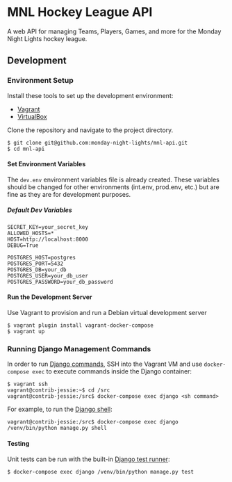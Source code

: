 # MNL Hockey League API

A web API for managing Teams, Players, Games, and more for the Monday Night
Lights hockey league.

## Development

### Environment Setup

Install these tools to set up the development environment:

- [Vagrant](https://www.vagrantup.com/downloads.html)
- [VirtualBox](https://www.virtualbox.org/wiki/Downloads)

Clone the repository and navigate to the project directory.

    $ git clone git@github.com:monday-night-lights/mnl-api.git
    $ cd mnl-api

#### Set Environment Variables

The `dev.env` environment variables file is already created. These variables
should be changed for other environments (int.env, prod.env, etc.) but are fine
as they are for development purposes.

##### Default Dev Variables

    SECRET_KEY=your_secret_key
    ALLOWED_HOSTS=*
    HOST=http://localhost:8000
    DEBUG=True

    POSTGRES_HOST=postgres
    POSTGRES_PORT=5432
    POSTGRES_DB=your_db
    POSTGRES_USER=your_db_user
    POSTGRES_PASSWORD=your_db_password

#### Run the Development Server

Use Vagrant to provision and run a Debian virtual development server

    $ vagrant plugin install vagrant-docker-compose
    $ vagrant up

### Running Django Management Commands

In order to run [Django commands](https://docs.djangoproject.com/en/1.11/ref/django-admin/),
SSH into the Vagrant VM and use `docker-compose exec` to execute commands
inside the Django container:

    $ vagrant ssh
    vagrant@contrib-jessie:~$ cd /src
    vagrant@contrib-jessie:/src$ docker-compose exec django <sh command>

For example, to run the
[Django shell](https://docs.djangoproject.com/en/1.11/ref/django-admin/#shell):

    vagrant@contrib-jessie:/src$ docker-compose exec django /venv/bin/python manage.py shell

#### Testing

Unit tests can be run with the built-in
[Django test runner](https://docs.djangoproject.com/en/1.11/topics/testing/overview/):

    $ docker-compose exec django /venv/bin/python manage.py test

